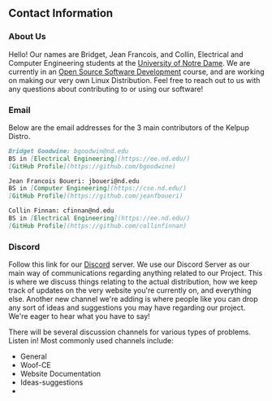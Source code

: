 ## Contact Information

### About Us
Hello! Our names are Bridget, Jean Francois, and Collin, Electrical and Computer Engineering students at the [University of Notre Dame](https://www.nd.edu/). We are currently in an [Open Source Software Development](https://www3.nd.edu/~pbui/teaching/cse.40677.sp22/) course, and are working on making our very own Linux Distribution. Feel free to reach out to us with any questions about contributing to or using our software! 

### Email

Below are the email addresses for the 3 main contributors of the Kelpup Distro. 
```markdown
Bridget Goodwine: bgoodwin@nd.edu
BS in [Electrical Engineering](https://ee.nd.edu/)
[GitHub Profile](https://github.com/bgoodwine)

Jean Francois Boueri: jboueri@nd.edu
BS in [Computer Engineering](https://cse.nd.edu/)
[GitHub Profile](https://github.com/jeanfboueri)

Collin Finnan: cfinnan@nd.edu
BS in [Electrical Engineering](https://ee.nd.edu/)
[GitHub Profile](https://github.com/collinfinnan)
```

### Discord

Follow this link for our [Discord](https://discord.com/invite/kuksdwRVrG) server. We use our Discord Server as our main way of communications regarding anything related to our Project. This is where we discuss things relating to the actual distribution, how we keep track of updates on the very website you're currently on, and everything else. Another new channel we're adding is where people like you can drop any sort of ideas and suggestions you may have regarding our project. We're eager to hear what you have to say!


There will be several discussion channels for various types of problems. 
Listen in! Most commonly used channels include:
- General
- Woof-CE
- Website Documentation
- Ideas-suggestions
- 
